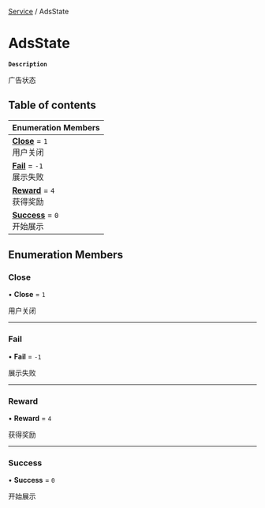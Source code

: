 [Service](../modules/Service.Service.md) / AdsState

# AdsState <Badge type="tip" text="Enumeration" />

**`Description`**

广告状态

## Table of contents

| Enumeration Members                                                    |
| :--------------------------------------------------------------------- |
| **[Close](Service.Service.AdsState.md#close)** = `1` <br> 用户关闭     |
| **[Fail](Service.Service.AdsState.md#fail)** = `-1` <br> 展示失败      |
| **[Reward](Service.Service.AdsState.md#reward)** = `4` <br> 获得奖励   |
| **[Success](Service.Service.AdsState.md#success)** = `0` <br> 开始展示 |

## Enumeration Members

### Close

• **Close** = `1`

用户关闭

---

### Fail

• **Fail** = `-1`

展示失败

---

### Reward

• **Reward** = `4`

获得奖励

---

### Success

• **Success** = `0`

开始展示
